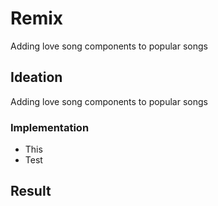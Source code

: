 # Remix

Adding love song components to popular songs

## Ideation

Adding love song components to popular songs

### Implementation

- This
- Test

## Result
